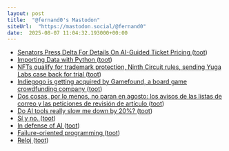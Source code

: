 ```yaml
---
layout: post
title:  "@fernand0's Mastodon"
siteUrl:  "https://mastodon.social/@fernand0"
date:  2025-08-07 11:04:32.193000+00:00
---
```

*  [Senators Press Delta For Details On AI-Guided Ticket Pricing   ](https://airlinegeeks.com/2025/07/23/senators-press-delta-for-details-on-ai-guided-ticket-pricing/) ([toot](https://mastodon.social/@fernand0/114987150356766568))
*  [Importing Data with Python ](https://www.jumpingrivers.com/blog/python-data-import) ([toot](https://mastodon.social/@fernand0/114987091452301984))
*  [NFTs qualify for trademark protection, Ninth Circuit rules, sending Yuga Labs case back for trial  ](https://www.theblock.co/post/364012/nfts-qualify-for-trademark-protection-ninth-circuit-rules-sending-yuga-labs-case-back-for-trial) ([toot](https://mastodon.social/@fernand0/114986700287544503))
*  [Indiegogo is getting acquired by Gamefound, a board game crowdfunding company ](https://www.theverge.com/news/712733/indiegogo-acquired-gamefound-crowdfundin) ([toot](https://mastodon.social/@fernand0/114986597143133030))
*  [Dos cosas, por lo menos, no paran en agosto: los avisos de las listas de correo y las peticiones de revisión de artículo ](https://mastodon.social/@fernand0/114986581655851368) ([toot](https://mastodon.social/@fernand0/114986581655851368))
*  [Do AI tools really slow me down by 20%? ](https://blog.lmorchard.com/2025/07/10/ai-tools-slowdown) ([toot](https://mastodon.social/@fernand0/114984875075392752))
*  [Sí y no. ](https://avecesunafoto.wordpress.com/2025/08/06/si-y-no) ([toot](https://mastodon.social/@fernand0/114982923814877438))
*  [In defense of AI   ](https://blog.webb.page/2025-07-07-in-defense-of-ai.txt) ([toot](https://mastodon.social/@fernand0/114982900218495254))
*  [Failure-oriented programming ](https://reprog.wordpress.com/2025/07/03/failure-oriented-programming) ([toot](https://mastodon.social/@fernand0/114982710580103137))
*  [Reloj ](https://www.flickr.com/photos/fernand0/54677775326) ([toot](https://mastodon.social/@fernand0/114982556486082206))

